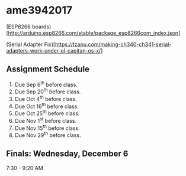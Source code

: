# ame3942017

(ESP8266
boards)[http://arduino.esp8266.com/stable/package_esp8266com_index.json]

(Serial Adapter
Fix)[https://tzapu.com/making-ch340-ch341-serial-adapters-work-under-el-capitan-os-x/]



## Assignment Schedule

1. Due Sep 6<sup>th</sup> before class.
2. Due Sep 20<sup>th</sup> before class.
3. Due Oct 4<sup>th</sup> before class.
4. Due Oct 16<sup>th</sup> before class.
5. Due Oct 25<sup>th</sup> before class.
6. Due Nov 1<sup>st</sup> before class.
7. Due Nov 15<sup>th</sup> before class.
8. Due Nov 29<sup>th</sup> before class.


## Finals: Wednesday, December 6  
7:30 - 9:20 AM
